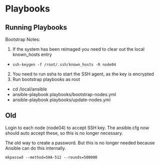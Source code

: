 # Playbooks

## Running Playbooks

Bootstrap Notes:

 1. If the system has been reimaged you need to clear out the local known_hosts entry
   -  `ssh-keygen -f /root/.ssh/known_hosts -R node04`
 2. You need to run ssha to start the SSH agent, as the key is encrypted
 3. Run bootstrap playbooks as root
   - cd /local/ansible
   - ansible-playbook playbooks/bootstrap-nodes.yml
   - ansible-playbook playbooks/update-nodes.yml


## Old 

Login to each node (node04) to accept SSH key. The ansible.cfg now should auto
accept these, so this is no longer necessary. 


The old way to create a password. But this is no longer needed because Ansible
can do this internally. 

`mkpasswd --method=SHA-512 --rounds=500000`
